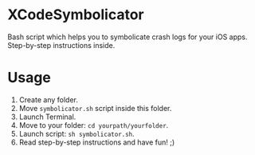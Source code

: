 # XCodeSymbolicator
Bash script which helps you to symbolicate crash logs for your iOS apps. Step-by-step instructions inside.

# Usage
1. Create any folder.
2. Move `symbolicator.sh` script inside this folder.
3. Launch Terminal.
4. Move to your folder: `cd yourpath/yourfolder`.
5. Launch script: `sh symbolicator.sh`.
6. Read step-by-step instructions and have fun! ;)
